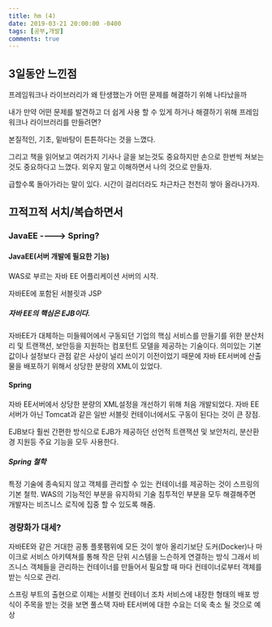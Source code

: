 ```yaml
---
title: hm (4)
date: 2019-03-21 20:00:00 -0400
tags: [공부,개발]
comments: true
---
```


## 3일동안 느낀점
프레임워크나 라이브러리가 왜 탄생했는가
어떤 문제를 해결하기 위해 나타났을까

내가 만약 어떤 문제를 발견하고 더 쉽게 사용 할 수 있게 하거나 해결하기 위해 프레임워크나 라이브러리를 만들려면?

본질적인, 기초, 밑바탕이 튼튼하다는 것을 느꼈다.

그리고 책을 읽어보고 여러가지 기사나 글을 보는것도 중요하지만
손으로 한번씩 쳐보는것도 중요하다고 느꼈다.
외우지 말고 이해하면서 나의 것으로 만들자.

급할수록 돌아가라는 말이 있다. 
시간이 걸리더라도 차근차근 천천히 쌓아 올라나가자.


## 끄적끄적 서치/복습하면서 

###  JavaEE ----> Spring?
#### JavaEE(서버 개발에 필요한 기능)
WAS로 부르는 자바 EE 어플리케이션 서버의 시작.

자바EE에 포함된 서블릿과 JSP

##### 자바 EE의 핵심은 EJB이다.
자바EE가 대체하는 미들웨어에서 구동되던 기업의 핵심 서비스를 만들기를 위한 분산처리 및 트랜잭션, 보안등을 지원하는 컴포턴트 모델을 제공하는 기술이다.
의미있는 기본값이나 설정보다 관점 같은 사상이 널리 쓰이기 이전이었기 때문에 
자바 EE서버에 산출물을 배포하기 위해서 상당한 분량의 XML이 있었다.

#### Spring
자바 EE서버에서 상당한 분량의 XML설정을 개선하기 위해
처음 개발되었다.
자바 EE서버가 아닌 Tomcat과 같은 일반 서블릿 컨테이너에서도 구동이 된다는 것이 큰 장점.

EJB보다 훨씬 간편한 방식으로 EJB가 제공하던 선언적 트랜잭션 및 보안처리, 분산환경 지원등 주요 기능을 모두 사용한다.

##### Spring 철학
특정 기술에 종속되지 않고 객체를 관리할 수 있는 컨테이너를 제공하는 것이 스프링의 기본 철학.
WAS의 기능적인 부분을 유지하되 기술 침투적인 부분을 모두 해결해주면 개발자는 비즈니스 로직에 집중 할 수 있도록 해줌.

### 경량화가 대세?
자바EE와 같은 거대한 공통 플롯팸위에 모든 것이 쌓아 올리기보단 도커(Docker)나 마이크로 서비스 아키텍쳐를 통해 작은 단위 시스템을 느슨하게 연결하는 방식
그래서 비즈니스 객체들을 관리하는 컨테이너를 만들어서 필요할 때 마다 컨테이너로부터 객체를 받는 식으로 관리.

스프링 부트의 출현으로 이제는 서블릿 컨테이너 조차 서비스에 내장한 형태의 배포 방식이 주목을 받는 것을 보면
풀스택 자바 EE서버에 대한 수요는 더욱 축소 될 것으로 예상








